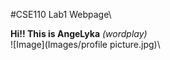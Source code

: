 #CSE110 Lab1 Webpage\\

**Hi!! This is AngeLyka** *(wordplay)*\
![Image](Images/profile picture.jpg)\

